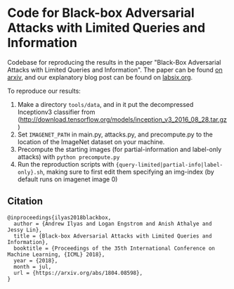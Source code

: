 # Code for Black-box Adversarial Attacks with Limited Queries and Information
Codebase for reproducing the results in the paper "Black-Box Adversarial Attacks with Limited Queries and Information". The paper can be found [on arxiv](http://arxiv.org/abs/1804.08598), and our explanatory blog post can be found on [labsix.org](http://labsix.org).

To reproduce our results:

1. Make a directory `tools/data`, and in it put the decompressed Inceptionv3 classifier from (http://download.tensorflow.org/models/inception_v3_2016_08_28.tar.gz)
2. Set `IMAGENET_PATH` in main.py, attacks.py, and precompute.py to the location of the ImageNet dataset on your machine.
3. Precompute the starting images (for partial-information and label-only attacks) with `python precompute.py`
4. Run the reproduction scripts with `{query-limited|partial-info|label-only}.sh`, making sure to first edit them specifying an img-index (by default runs on imagenet image 0) 

## Citation
```
@inproceedings{ilyas2018blackbox,
  author = {Andrew Ilyas and Logan Engstrom and Anish Athalye and Jessy Lin},
  title = {Black-box Adversarial Attacks with Limited Queries and Information},
  booktitle = {Proceedings of the 35th International Conference on Machine Learning, {ICML} 2018},
  year = {2018},
  month = jul,
  url = {https://arxiv.org/abs/1804.08598},
}
```
